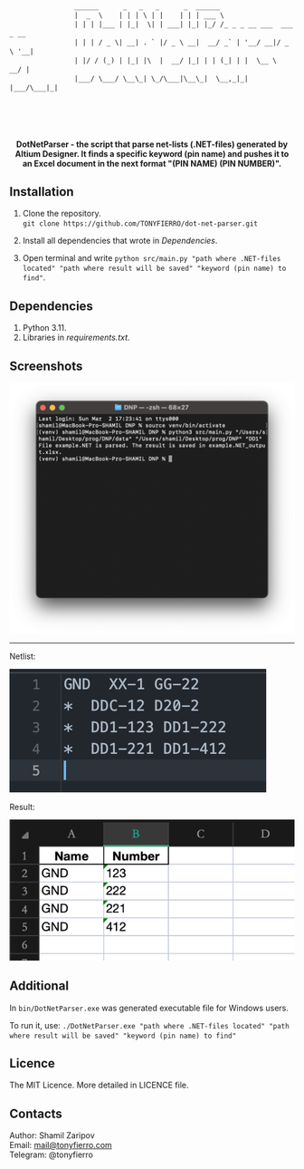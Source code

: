 <br>
<br>

```
                         
				
				______      _   _   _      _  ______                        
				|  _  \    | | | \ | |    | | | ___ \                       
				| | | |___ | |_|  \| | ___| |_| |_/ /_ _ _ __ ___  ___ _ __ 
				| | | / _ \| __| . ` |/ _ \ __|  __/ _` | '__/ __|/ _ \ '__|
				| |/ / (_) | |_| |\  |  __/ |_| | | (_| | |  \__ \  __/ |   
				|___/ \___/ \__\_| \_/\___|\__\_|  \__,_|_|  |___/\___|_|   
                                                            
                                                            
 
        
```

<h4 style="text-align: center;">DotNetParser - the script that parse net-lists (.NET-files) generated by Altium Designer. It finds a specific keyword (pin name) and pushes it to an Excel document in the next format "(PIN NAME) (PIN NUMBER)".
</h4>



## Installation

1. Clone the repository. <br>
	```git clone https://github.com/TONYFIERRO/dot-net-parser.git``` <br>

2. Install all dependencies that wrote in *Dependencies*. 

3. Open terminal and write ```python src/main.py "path where .NET-files located" "path where result will be saved" "keyword (pin name) to find"```.

## Dependencies

1. Python 3.11.
2. Libraries in *requirements.txt*.

## Screenshots

![terminal](screenshots/terminal.png)

---
Netlist:

![netlist](screenshots/netlist.png)

Result:

![excel](screenshots/excel.png)

## Additional
In ```bin/DotNetParser.exe``` was generated executable file for Windows users.

To run it, use: ```./DotNetParser.exe "path where .NET-files located" "path where result will be saved" "keyword (pin name) to find"```

## Licence

The MIT Licence. More detailed in LICENCE file.

## Contacts

Author: Shamil Zaripov <br>
Email: mail@tonyfierro.com <br>
Telegram: @tonyfierro <br>
